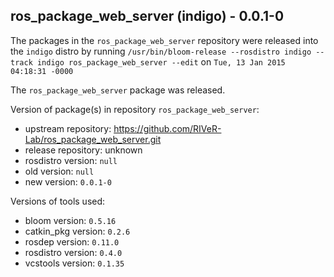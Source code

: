 ## ros_package_web_server (indigo) - 0.0.1-0

The packages in the `ros_package_web_server` repository were released into the `indigo` distro by running `/usr/bin/bloom-release --rosdistro indigo --track indigo ros_package_web_server --edit` on `Tue, 13 Jan 2015 04:18:31 -0000`

The `ros_package_web_server` package was released.

Version of package(s) in repository `ros_package_web_server`:
- upstream repository: https://github.com/RIVeR-Lab/ros_package_web_server.git
- release repository: unknown
- rosdistro version: `null`
- old version: `null`
- new version: `0.0.1-0`

Versions of tools used:
- bloom version: `0.5.16`
- catkin_pkg version: `0.2.6`
- rosdep version: `0.11.0`
- rosdistro version: `0.4.0`
- vcstools version: `0.1.35`



